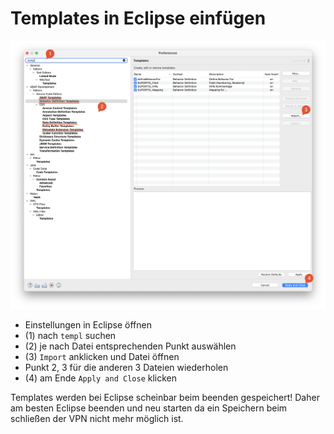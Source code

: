 # Templates in Eclipse einfügen

![Einstellungen](pics/SCR-20240812-ktkj.png)
- Einstellungen in Eclipse öffnen
- (1) nach `templ` suchen
- (2) je nach Datei entsprechenden Punkt auswählen
- (3) `Import` anklicken und Datei öffnen
- Punkt 2, 3 für die anderen 3 Dateien wiederholen
- (4) am Ende `Apply and Close` klicken

Templates werden bei Eclipse scheinbar beim beenden gespeichert! Daher am besten Eclipse beenden und neu starten da ein Speichern beim schließen der VPN nicht mehr möglich ist.


